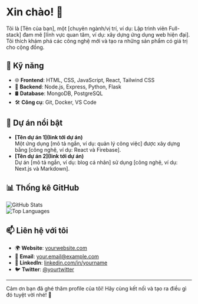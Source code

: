 # Xin chào! 👋

Tôi là [Tên của bạn], một [chuyên ngành/vị trí, ví dụ: Lập trình viên Full-stack] đam mê [lĩnh vực quan tâm, ví dụ: xây dựng ứng dụng web hiện đại]. Tôi thích khám phá các công nghệ mới và tạo ra những sản phẩm có giá trị cho cộng đồng.

## 🚀 Kỹ năng

- 🌐 **Frontend**: HTML, CSS, JavaScript, React, Tailwind CSS  
- 🐍 **Backend**: Node.js, Express, Python, Flask  
- 🛢️ **Database**: MongoDB, PostgreSQL  
- 🛠️ **Công cụ**: Git, Docker, VS Code  

## 🌟 Dự án nổi bật

- **[Tên dự án 1](link tới dự án)**  
  Một ứng dụng [mô tả ngắn, ví dụ: quản lý công việc] được xây dựng bằng [công nghệ, ví dụ: React và Firebase].  
- **[Tên dự án 2](link tới dự án)**  
  Dự án [mô tả ngắn, ví dụ: blog cá nhân] sử dụng [công nghệ, ví dụ: Next.js và Markdown].  

## 📊 Thống kê GitHub

![GitHub Stats](https://github-readme-stats.vercel.app/api?username=[username-của-bạn]&show_icons=true&theme=dracula)  
![Top Languages](https://github-readme-stats.vercel.app/api/top-langs/?username=[username-của-bạn]&layout=compact&theme=dracula)

## 📫 Liên hệ với tôi

- 🌍 **Website**: [yourwebsite.com](URL)  
- 📧 **Email**: [your.email@example.com](mailto:your.email@example.com)  
- 💼 **LinkedIn**: [linkedin.com/in/yourname](URL)  
- 🐦 **Twitter**: [@yourtwitter](URL)  

---

Cảm ơn bạn đã ghé thăm profile của tôi! Hãy cùng kết nối và tạo ra điều gì đó tuyệt vời nhé! 🚀
